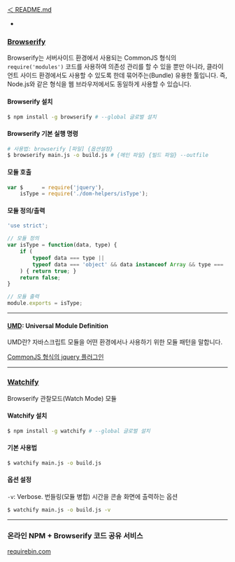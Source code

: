 [＜ README.md](../../README.md)

-

### [Browserify](http://browserify.org/)

Browserify는 서버사이드 환경에서 사용되는 CommonJS 형식의 `require('modules')` 코드를 사용하여 의존성 관리를 할 수 있을 뿐만 아니라, 클라이언트 사이드 환경에서도 사용할 수 있도록 한데 묶어주는(Bundle) 유용한 툴입니다. 즉, Node.js와 같은 형식을 웹 브라우저에서도 동일하게 사용할 수 있습니다.

#### Browserify 설치
```sh
$ npm install -g browserify # --global 글로벌 설치
```

#### Browserify 기본 실행 명령
```sh
# 사용법: browserify [파일] {옵션설정}
$ browserify main.js -o build.js # {메인 파일} {빌드 파일} --outfile
```

#### 모듈 호출
```js
var $      = require('jquery'),
	isType = require('./dom-helpers/isType');
```

#### 모듈 정의/출력
```js
'use strict';

// 모듈 정의
var isType = function(data, type) {
	if (
		typeof data === type ||
		typeof data === 'object' && data instanceof Array && type === 'array'
	) { return true; }
	return false;
}

// 모듈 출력
module.exports = isType;
```

---

#### [UMD](https://github.com/umdjs/umd): Universal Module Definition

UMD란? 자바스크립트 모듈을 어떤 환경에서나 사용하기 위한 모듈 패턴을 말합니다.

[CommonJS 형식의 jquery 플러그인](https://github.com/umdjs/umd/blob/master/jqueryPluginCommonjs.js)

---

### [Watchify](https://github.com/substack/watchify)

Browserify 관찰모드(Watch Mode) 모듈

#### Watchify 설치
```sh
$ npm install -g watchify # --global 글로벌 설치
```

#### 기본 사용법

```sh
$ watchify main.js -o build.js
```

#### 옵션 설정

`-v`: Verbose. 번들링(모듈 병합) 시간을 콘솔 화면에 출력하는 옵션

```sh
$ watchify main.js -o build.js -v
```

---

### 온라인 NPM + Browserify 코드 공유 서비스

[requirebin.com](http://requirebin.com/)
